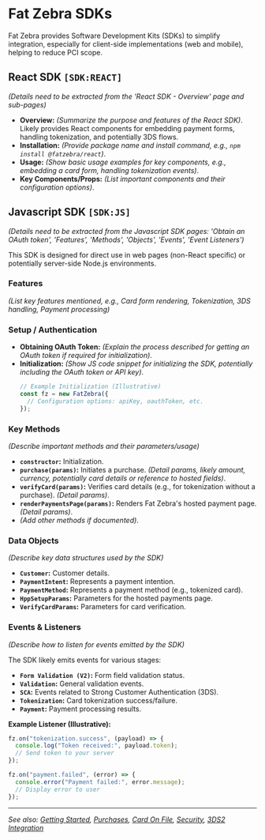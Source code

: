 # Fat Zebra SDKs

Fat Zebra provides Software Development Kits (SDKs) to simplify integration, especially for client-side implementations (web and mobile), helping to reduce PCI scope.

## React SDK `[SDK:REACT]`

_(Details need to be extracted from the 'React SDK - Overview' page and sub-pages)_

- **Overview:** _(Summarize the purpose and features of the React SDK)_. Likely provides React components for embedding payment forms, handling tokenization, and potentially 3DS flows.
- **Installation:** _(Provide package name and install command, e.g., `npm install @fatzebra/react`)_.
- **Usage:** _(Show basic usage examples for key components, e.g., embedding a card form, handling tokenization events)_.
- **Key Components/Props:** _(List important components and their configuration options)_.

## Javascript SDK `[SDK:JS]`

_(Details need to be extracted from the Javascript SDK pages: 'Obtain an OAuth token', 'Features', 'Methods', 'Objects', 'Events', 'Event Listeners')_

This SDK is designed for direct use in web pages (non-React specific) or potentially server-side Node.js environments.

### Features

_(List key features mentioned, e.g., Card form rendering, Tokenization, 3DS handling, Payment processing)_

### Setup / Authentication

- **Obtaining OAuth Token:** _(Explain the process described for getting an OAuth token if required for initialization)_.
- **Initialization:** _(Show JS code snippet for initializing the SDK, potentially including the OAuth token or API key)_.
  ```javascript
  // Example Initialization (Illustrative)
  const fz = new FatZebra({
    // Configuration options: apiKey, oauthToken, etc.
  });
  ```

### Key Methods

_(Describe important methods and their parameters/usage)_

- **`constructor`:** Initialization.
- **`purchase(params)`:** Initiates a purchase. _(Detail params, likely amount, currency, potentially card details or reference to hosted fields)_.
- **`verifyCard(params)`:** Verifies card details (e.g., for tokenization without a purchase). _(Detail params)_.
- **`renderPaymentsPage(params)`:** Renders Fat Zebra's hosted payment page. _(Detail params)_.
- _(Add other methods if documented)_.

### Data Objects

_(Describe key data structures used by the SDK)_

- **`Customer`:** Customer details.
- **`PaymentIntent`:** Represents a payment intention.
- **`PaymentMethod`:** Represents a payment method (e.g., tokenized card).
- **`HppSetupParams`:** Parameters for the hosted payments page.
- **`VerifyCardParams`:** Parameters for card verification.

### Events & Listeners

_(Describe how to listen for events emitted by the SDK)_

The SDK likely emits events for various stages:

- **`Form Validation (V2)`:** Form field validation status.
- **`Validation`:** General validation events.
- **`SCA`:** Events related to Strong Customer Authentication (3DS).
- **`Tokenization`:** Card tokenization success/failure.
- **`Payment`:** Payment processing results.

**Example Listener (Illustrative):**

```javascript
fz.on("tokenization.success", (payload) => {
  console.log("Token received:", payload.token);
  // Send token to your server
});

fz.on("payment.failed", (error) => {
  console.error("Payment failed:", error.message);
  // Display error to user
});
```

---

_See also: [Getting Started](./getting-started.md), [Purchases](./purchases.md), [Card On File](./card-on-file.md), [Security](./security.md), [3DS2 Integration](./3ds2.md)_
